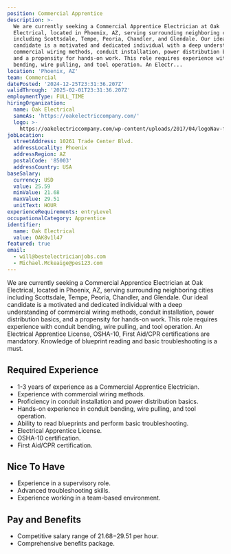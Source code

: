 ```yaml
---
position: Commercial Apprentice
description: >-
  We are currently seeking a Commercial Apprentice Electrician at Oak
  Electrical, located in Phoenix, AZ, serving surrounding neighboring cities
  including Scottsdale, Tempe, Peoria, Chandler, and Glendale. Our ideal
  candidate is a motivated and dedicated individual with a deep understanding of
  commercial wiring methods, conduit installation, power distribution basics,
  and a propensity for hands-on work. This role requires experience with conduit
  bending, wire pulling, and tool operation. An Electr...
location: 'Phoenix, AZ'
team: Commercial
datePosted: '2024-12-25T23:31:36.207Z'
validThrough: '2025-02-01T23:31:36.207Z'
employmentType: FULL_TIME
hiringOrganization:
  name: Oak Electrical
  sameAs: 'https://oakelectriccompany.com/'
  logo: >-
    https://oakelectriccompany.com/wp-content/uploads/2017/04/logoNav-for-web.png
jobLocation:
  streetAddress: 10261 Trade Center Blvd.
  addressLocality: Phoenix
  addressRegion: AZ
  postalCode: '85003'
  addressCountry: USA
baseSalary:
  currency: USD
  value: 25.59
  minValue: 21.68
  maxValue: 29.51
  unitText: HOUR
experienceRequirements: entryLevel
occupationalCategory: Apprentice
identifier:
  name: Oak Electrical
  value: OAK8v1l47
featured: true
email:
  - will@bestelectricianjobs.com
  - Michael.Mckeaige@pes123.com
---
```




We are currently seeking a Commercial Apprentice Electrician at Oak Electrical, located in Phoenix, AZ, serving surrounding neighboring cities including Scottsdale, Tempe, Peoria, Chandler, and Glendale. Our ideal candidate is a motivated and dedicated individual with a deep understanding of commercial wiring methods, conduit installation, power distribution basics, and a propensity for hands-on work. This role requires experience with conduit bending, wire pulling, and tool operation. An Electrical Apprentice License, OSHA-10, First Aid/CPR certifications are mandatory. Knowledge of blueprint reading and basic troubleshooting is a must.

## Required Experience

* 1-3 years of experience as a Commercial Apprentice Electrician.
* Experience with commercial wiring methods.
* Proficiency in conduit installation and power distribution basics.
* Hands-on experience in conduit bending, wire pulling, and tool operation.
* Ability to read blueprints and perform basic troubleshooting.
* Electrical Apprentice License.
* OSHA-10 certification.
* First Aid/CPR certification.

## Nice To Have

* Experience in a supervisory role.
* Advanced troubleshooting skills.
* Experience working in a team-based environment.

## Pay and Benefits

* Competitive salary range of $21.68-$29.51 per hour.
* Comprehensive benefits package.
